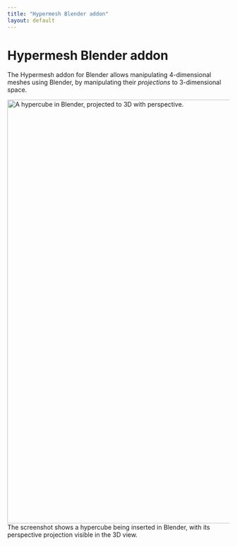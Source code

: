```yaml
---
title: "Hypermesh Blender addon"
layout: default
---
```


# Hypermesh Blender addon

The Hypermesh addon for Blender allows manipulating 4-dimensional meshes using Blender,
by manipulating their _projections_ to 3-dimensional space.

<div class="figure">
<img src="{{ site.baseurl }}/images/screenshot.png" alt="A hypercube in Blender, projected to 3D with perspective." style="width:960px;"/>
<span class="caption">
	The screenshot shows a hypercube being inserted in Blender, with its perspective projection visible in the 3D view.
</span>
</div>

